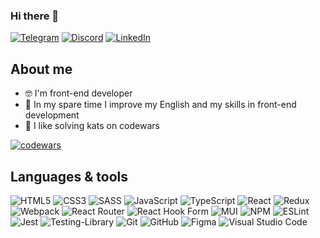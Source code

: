 ### Hi there 👋

[![Telegram](https://img.shields.io/badge/Telegram-%23f2f2f2.svg?style=for-the-badge&logo=telegram&logoColor=black)](https://t.me/nozei1)
[![Discord](https://img.shields.io/badge/Discord-%23f2f2f2.svg?style=for-the-badge&logo=discord&logoColor=black)](https://discord.com/users/382646209967423491)
[![LinkedIn](https://img.shields.io/badge/linkedin-%23f2f2f2.svg?style=for-the-badge&logo=linkedin&logoColor=black)](https://www.linkedin.com/in/nozeil/)

## About me
- 🤓 I'm front-end developer
- 🌱 In my spare time I improve my English and my skills in front-end development
- 🥷 I like solving kats on codewars

[![codewars](https://www.codewars.com/users/Nozeil/badges/large)](https://www.codewars.com/users/Nozeil)

## Languages & tools
![HTML5](https://img.shields.io/badge/html5-%23f2f2f2.svg?style=for-the-badge&logo=html5&logoColor=black)
![CSS3](https://img.shields.io/badge/css3-%23f2f2f2.svg?style=for-the-badge&logo=css3&logoColor=black)
![SASS](https://img.shields.io/badge/SASS-%23f2f2f2.svg?style=for-the-badge&logo=SASS&logoColor=black)
![JavaScript](https://img.shields.io/badge/javascript-%23f2f2f2.svg?style=for-the-badge&logo=javascript&logoColor=black)
![TypeScript](https://img.shields.io/badge/typescript-%23f2f2f2.svg?style=for-the-badge&logo=typescript&logoColor=black)
![React](https://img.shields.io/badge/react-%23f2f2f2.svg?style=for-the-badge&logo=react&logoColor=black)
![Redux](https://img.shields.io/badge/redux-%23f2f2f2.svg?style=for-the-badge&logo=redux&logoColor=black)
![Webpack](https://img.shields.io/badge/webpack-%23f2f2f2.svg?style=for-the-badge&logo=webpack&logoColor=black)
![React Router](https://img.shields.io/badge/React_Router-%23f2f2f2.svg?style=for-the-badge&logo=react-router&logoColor=black)
![React Hook Form](https://img.shields.io/badge/React%20Hook%20Form-%23f2f2f2.svg?style=for-the-badge&logo=reacthookform&logoColor=black)
![MUI](https://img.shields.io/badge/MUI-%23f2f2f2.svg?style=for-the-badge&logo=mui&logoColor=black)
![NPM](https://img.shields.io/badge/NPM-%23f2f2f2.svg?style=for-the-badge&logo=npm&logoColor=black)
![ESLint](https://img.shields.io/badge/ESLint-%23f2f2f2.svg?style=for-the-badge&logo=eslint&logoColor=black)
![Jest](https://img.shields.io/badge/-jest-%23f2f2f2.svg?style=for-the-badge&logo=jest&logoColor=black)
![Testing-Library](https://img.shields.io/badge/-TestingLibrary-%23f2f2f2.svg?style=for-the-badge&logo=testing-library&logoColor=black)
![Git](https://img.shields.io/badge/git-%23f2f2f2.svg?style=for-the-badge&logo=git&logoColor=black)
![GitHub](https://img.shields.io/badge/github-%23f2f2f2.svg?style=for-the-badge&logo=github&logoColor=black)
![Figma](https://img.shields.io/badge/figma-%23f2f2f2.svg?style=for-the-badge&logo=figma&logoColor=black)
![Visual Studio Code](https://img.shields.io/badge/Visual%20Studio%20Code-%23f2f2f2.svg?style=for-the-badge&logo=visual-studio-code&logoColor=black)

<!--
**Nozeil/Nozeil** is a ✨ _special_ ✨ repository because its `README.md` (this file) appears on your GitHub profile.

Here are some ideas to get you started:

- 🔭 I’m currently working on ...
- 🌱 I’m currently learning ...
- 👯 I’m looking to collaborate on ...
- 🤔 I’m looking for help with ...
- 💬 Ask me about ...
- 📫 How to reach me: ...
- 😄 Pronouns: ...
- ⚡ Fun fact: ...
-->
